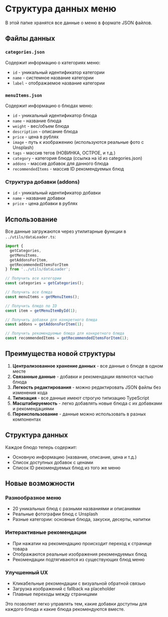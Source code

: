 # Структура данных меню

В этой папке хранятся все данные о меню в формате JSON файлов.

## Файлы данных

### `categories.json`
Содержит информацию о категориях меню:
- `id` - уникальный идентификатор категории
- `name` - системное название категории
- `label` - отображаемое название категории

### `menuItems.json`
Содержит информацию о блюдах меню:
- `id` - уникальный идентификатор блюда
- `name` - название блюда
- `weight` - вес/объем блюда
- `description` - описание блюда
- `price` - цена в рублях
- `image` - путь к изображению (используются реальные фото с Unsplash)
- `tags` - массив тегов (НОВИНКА, ОСТРОЕ, и т.д.)
- `category` - категория блюда (ссылка на id из categories.json)
- `addons` - массив добавок для данного блюда
- `recommendedItems` - массив ID рекомендуемых блюд

### Структура добавки (addons)
- `id` - уникальный идентификатор добавки
- `name` - название добавки
- `price` - цена добавки в рублях

## Использование

Все данные загружаются через утилитарные функции в `../utils/dataLoader.ts`:

```typescript
import { 
  getCategories, 
  getMenuItems, 
  getAddonsForItem,
  getRecommendedItemsForItem
} from '../utils/dataLoader';

// Получить все категории
const categories = getCategories();

// Получить все блюда
const menuItems = getMenuItems();

// Получить блюдо по ID
const item = getMenuItemById(1);

// Получить добавки для конкретного блюда
const addons = getAddonsForItem(1);

// Получить рекомендуемые блюда для конкретного блюда
const recommendedItems = getRecommendedItemsForItem(1);
```

## Преимущества новой структуры

1. **Централизованное хранение данных** - все данные о блюде в одном месте
2. **Связанные данные** - добавки и рекомендации являются частью блюда
3. **Легкость редактирования** - можно редактировать JSON файлы без изменения кода
4. **Типизация** - все данные имеют строгую типизацию TypeScript
5. **Масштабируемость** - легко добавлять новые блюда с их добавками и рекомендациями
6. **Переиспользование** - данные можно использовать в разных компонентах

## Структура данных

Каждое блюдо теперь содержит:
- Основную информацию (название, описание, цена и т.д.)
- Список доступных добавок с ценами
- Список ID рекомендуемых блюд из того же меню

## Новые возможности

### Разнообразное меню
- 20 уникальных блюд с разными названиями и описаниями
- Реальные фотографии блюд с Unsplash
- Разные категории: основные блюда, закуски, десерты, напитки

### Интерактивные рекомендации
- При нажатии на рекомендацию происходит переход к странице товара
- Отображаются реальные изображения рекомендуемых блюд
- Рекомендации подтягиваются из существующих блюд меню

### Улучшенный UX
- Кликабельные рекомендации с визуальной обратной связью
- Загрузка изображений с fallback на placeholder
- Плавные переходы между страницами

Это позволяет легко управлять тем, какие добавки доступны для каждого блюда и какие блюда рекомендуются вместе. 